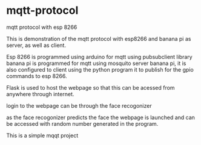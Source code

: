 # mqtt-protocol
mqtt protocol with esp 8266

This is  demonstration of the mqtt protocol with esp8266 and banana pi as server, as well as client.

Esp 8266 is programmed using arduino for mqtt using pubsubclient library
banana pi is programmed for mqtt using mosquito server banana pi, it is also configured to client using the python program it to publish 
for the gpio commands to esp 8266.

Flask is used to host the webpage so that this can be acessed from anywhere through internet.


login to the webpage can be through the face recogonizer 

as the face recogonizer predicts the face the webpage is launched and can be accessed with random number generated in the program. 

This is a simple mqqt project
